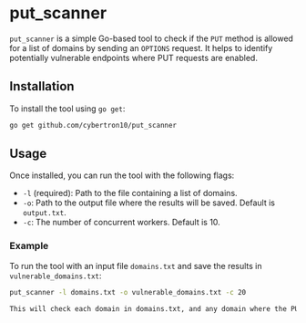# put_scanner

`put_scanner` is a simple Go-based tool to check if the `PUT` method is allowed for a list of domains by sending an `OPTIONS` request. It helps to identify potentially vulnerable endpoints where PUT requests are enabled.

## Installation

To install the tool using `go get`:

```bash
go get github.com/cybertron10/put_scanner
```
## Usage

Once installed, you can run the tool with the following flags:

- `-l` (required): Path to the file containing a list of domains.
- `-o`: Path to the output file where the results will be saved. Default is `output.txt`.
- `-c`: The number of concurrent workers. Default is 10.

### Example

To run the tool with an input file `domains.txt` and save the results in `vulnerable_domains.txt`:

```bash
put_scanner -l domains.txt -o vulnerable_domains.txt -c 20

This will check each domain in domains.txt, and any domain where the PUT method is enabled will be saved to vulnerable_domains.txt.


